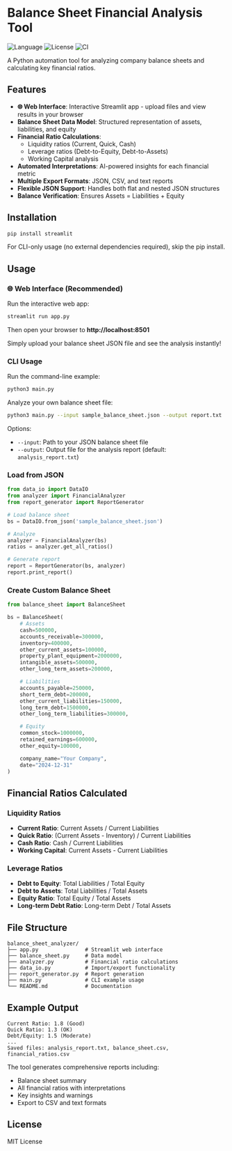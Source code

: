 # Balance Sheet Financial Analysis Tool

![Language](https://img.shields.io/badge/Python-3.12%2B-blue)
![License](https://img.shields.io/badge/License-MIT-green)
![CI](https://img.shields.io/github/actions/workflow/status/satyamsjha/balance-sheet-analyzer/ci.yml?label=tests)

A Python automation tool for analyzing company balance sheets and calculating key financial ratios.

## Features

- **🌐 Web Interface**: Interactive Streamlit app - upload files and view results in your browser
- **Balance Sheet Data Model**: Structured representation of assets, liabilities, and equity
- **Financial Ratio Calculations**:
  - Liquidity ratios (Current, Quick, Cash)
  - Leverage ratios (Debt-to-Equity, Debt-to-Assets)
  - Working Capital analysis
- **Automated Interpretations**: AI-powered insights for each financial metric
- **Multiple Export Formats**: JSON, CSV, and text reports
- **Flexible JSON Support**: Handles both flat and nested JSON structures
- **Balance Verification**: Ensures Assets = Liabilities + Equity

## Installation

```bash
pip install streamlit
```

For CLI-only usage (no external dependencies required), skip the pip install.

## Usage

### 🌐 Web Interface (Recommended)

Run the interactive web app:
```bash
streamlit run app.py
```

Then open your browser to **http://localhost:8501**

Simply upload your balance sheet JSON file and see the analysis instantly!

### CLI Usage

Run the command-line example:
```bash
python3 main.py
```

Analyze your own balance sheet file:
```bash
python3 main.py --input sample_balance_sheet.json --output report.txt
```

Options:
- `--input`: Path to your JSON balance sheet file
- `--output`: Output file for the analysis report (default: `analysis_report.txt`)

### Load from JSON

```python
from data_io import DataIO
from analyzer import FinancialAnalyzer
from report_generator import ReportGenerator

# Load balance sheet
bs = DataIO.from_json('sample_balance_sheet.json')

# Analyze
analyzer = FinancialAnalyzer(bs)
ratios = analyzer.get_all_ratios()

# Generate report
report = ReportGenerator(bs, analyzer)
report.print_report()
```

### Create Custom Balance Sheet

```python
from balance_sheet import BalanceSheet

bs = BalanceSheet(
    # Assets
    cash=500000,
    accounts_receivable=300000,
    inventory=400000,
    other_current_assets=100000,
    property_plant_equipment=2000000,
    intangible_assets=500000,
    other_long_term_assets=200000,

    # Liabilities
    accounts_payable=250000,
    short_term_debt=200000,
    other_current_liabilities=150000,
    long_term_debt=1500000,
    other_long_term_liabilities=300000,

    # Equity
    common_stock=1000000,
    retained_earnings=600000,
    other_equity=100000,

    company_name="Your Company",
    date="2024-12-31"
)
```

## Financial Ratios Calculated

### Liquidity Ratios
- **Current Ratio**: Current Assets / Current Liabilities
- **Quick Ratio**: (Current Assets - Inventory) / Current Liabilities
- **Cash Ratio**: Cash / Current Liabilities
- **Working Capital**: Current Assets - Current Liabilities

### Leverage Ratios
- **Debt to Equity**: Total Liabilities / Total Equity
- **Debt to Assets**: Total Liabilities / Total Assets
- **Equity Ratio**: Total Equity / Total Assets
- **Long-term Debt Ratio**: Long-term Debt / Total Assets

## File Structure

```
balance_sheet_analyzer/
├── app.py               # Streamlit web interface
├── balance_sheet.py     # Data model
├── analyzer.py          # Financial ratio calculations
├── data_io.py           # Import/export functionality
├── report_generator.py  # Report generation
├── main.py              # CLI example usage
└── README.md            # Documentation
```

## Example Output

```
Current Ratio: 1.8 (Good)
Quick Ratio: 1.3 (OK)
Debt/Equity: 1.5 (Moderate)
...
Saved files: analysis_report.txt, balance_sheet.csv, financial_ratios.csv
```

The tool generates comprehensive reports including:
- Balance sheet summary
- All financial ratios with interpretations
- Key insights and warnings
- Export to CSV and text formats

## License

MIT License
